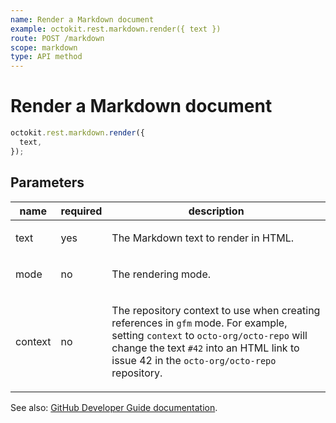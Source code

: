 ```yaml
---
name: Render a Markdown document
example: octokit.rest.markdown.render({ text })
route: POST /markdown
scope: markdown
type: API method
---
```


# Render a Markdown document

```js
octokit.rest.markdown.render({
  text,
});
```

## Parameters

<table>
  <thead>
    <tr>
      <th>name</th>
      <th>required</th>
      <th>description</th>
    </tr>
  </thead>
  <tbody>
    <tr><td>text</td><td>yes</td><td>

The Markdown text to render in HTML.

</td></tr>
<tr><td>mode</td><td>no</td><td>

The rendering mode.

</td></tr>
<tr><td>context</td><td>no</td><td>

The repository context to use when creating references in `gfm` mode. For example, setting `context` to `octo-org/octo-repo` will change the text `#42` into an HTML link to issue 42 in the `octo-org/octo-repo` repository.

</td></tr>
  </tbody>
</table>

See also: [GitHub Developer Guide documentation](https://docs.github.com/rest/markdown/markdown#render-a-markdown-document).
